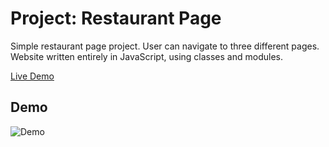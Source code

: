 # Project: Restaurant Page
Simple restaurant page project. User can navigate to three different pages. Website written entirely in JavaScript, using classes and modules.

[Live Demo](https://fbiernat.github.io/restaurant-page)

## Demo

![Demo](./dist/assets/demo-restaurant-page.gif)